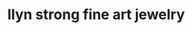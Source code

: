 ---
title: "llyn strong fine art jewelry"
url: /greenville/llyn-strong-fine-art-jewelry/
shop: Schmuck
---